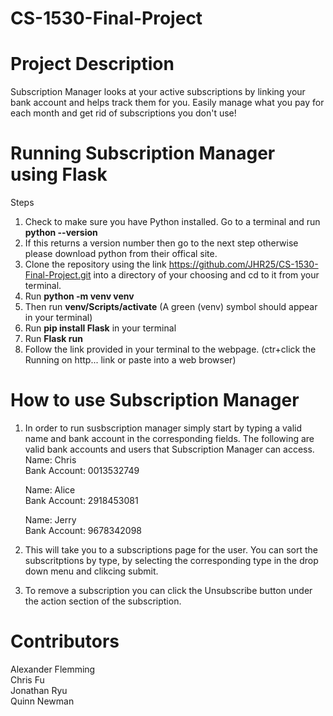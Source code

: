 # CS-1530-Final-Project

# Project Description
Subscription Manager looks at your active subscriptions by linking your bank account and helps track them for you.
Easily manage what you pay for each month and get rid of subscriptions you don't use!

# Running Subscription Manager using Flask
Steps
1. Check to make sure you have Python installed. Go to a terminal and run **python --version**
2. If this returns a version number then go to the next step otherwise please download python from their offical site.
3. Clone the repository using the link https://github.com/JHR25/CS-1530-Final-Project.git into a directory of your choosing and cd to it from your terminal.
4. Run **python -m venv venv**
5. Then run **venv/Scripts/activate** (A green (venv) symbol should appear in your terminal)
6. Run **pip install Flask** in your terminal
7. Run **Flask run**
8. Follow the link provided in your terminal to the webpage. (ctr+click the Running on http... link or paste into a web browser)

# How to use Subscription Manager
1. In order to run susbscription manager simply start by typing a valid name and bank account in the corresponding fields. 
  The following are valid bank accounts and users that Subscription Manager can access.\
   Name: Chris\
   Bank Account: 0013532749

   Name: Alice\
   Bank Account: 2918453081

   Name: Jerry\
   Bank Account: 9678342098
2. This will take you to a subscriptions page for the user. You can sort the subscritptions by type, by selecting the corresponding type in the drop down menu and clikcing submit.
3. To remove a subscription you can click the Unsubscribe button under the action section of the subscription.
   
# Contributors
Alexander Flemming\
Chris Fu\
Jonathan Ryu\
Quinn Newman
